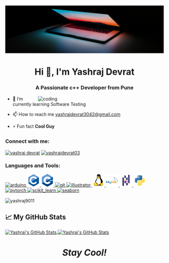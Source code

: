 
![Logo](https://github.com/yashraj9011/yashraj9011/blob/main/Laptop.jpg)

<h1 align="center">Hi 👋, I'm Yashraj Devrat</h1>
<h3 align="center">A Passionate c++ Developer from Pune</h3>
<img align="right"alt="coding"width="400"src="https://cdn.dribbble.com/users/1059583/screenshots/4171367/coding-freak.gif">

 - 🌱 I’m currently learning Software Testing

- 📫 How to reach me yashrajdevrat3042@gmail.com

- ⚡ Fun fact **Cool Guy**

<h3 align="left">Connect with me:</h3>
<p align="left">
<a href="https://linkedin.com/in/yashraj devrat" target="blank"><img align="center" src="https://raw.githubusercontent.com/rahuldkjain/github-profile-readme-generator/master/src/images/icons/Social/linked-in-alt.svg" alt="yashraj devrat" height="30" width="40" /></a>
<a href="https://www.hackerrank.com/yashrajdevrat03" target="blank"><img align="center" src="https://raw.githubusercontent.com/rahuldkjain/github-profile-readme-generator/master/src/images/icons/Social/hackerrank.svg" alt="yashrajdevrat03" height="30" width="40" /></a>
</p>

<h3 align="left">Languages and Tools:</h3>
<p align="left"> <a href="https://www.arduino.cc/" target="_blank" rel="noreferrer"> <img src="https://cdn.worldvectorlogo.com/logos/arduino-1.svg" alt="arduino" width="40" height="40"/> </a> <a href="https://www.cprogramming.com/" target="_blank" rel="noreferrer"> <img src="https://raw.githubusercontent.com/devicons/devicon/master/icons/c/c-original.svg" alt="c" width="40" height="40"/> </a> <a href="https://www.w3schools.com/cpp/" target="_blank" rel="noreferrer"> <img src="https://raw.githubusercontent.com/devicons/devicon/master/icons/cplusplus/cplusplus-original.svg" alt="cplusplus" width="40" height="40"/> </a> <a href="https://git-scm.com/" target="_blank" rel="noreferrer"> <img src="https://www.vectorlogo.zone/logos/git-scm/git-scm-icon.svg" alt="git" width="40" height="40"/> </a> <a href="https://www.adobe.com/in/products/illustrator.html" target="_blank" rel="noreferrer"> <img src="https://www.vectorlogo.zone/logos/adobe_illustrator/adobe_illustrator-icon.svg" alt="illustrator" width="40" height="40"/> </a> <a href="https://www.linux.org/" target="_blank" rel="noreferrer"> <img src="https://raw.githubusercontent.com/devicons/devicon/master/icons/linux/linux-original.svg" alt="linux" width="40" height="40"/> </a> <a href="https://www.mysql.com/" target="_blank" rel="noreferrer"> <img src="https://raw.githubusercontent.com/devicons/devicon/master/icons/mysql/mysql-original-wordmark.svg" alt="mysql" width="40" height="40"/> </a> <a href="https://pandas.pydata.org/" target="_blank" rel="noreferrer"> <img src="https://raw.githubusercontent.com/devicons/devicon/2ae2a900d2f041da66e950e4d48052658d850630/icons/pandas/pandas-original.svg" alt="pandas" width="40" height="40"/> </a> <a href="https://www.python.org" target="_blank" rel="noreferrer"> <img src="https://raw.githubusercontent.com/devicons/devicon/master/icons/python/python-original.svg" alt="python" width="40" height="40"/> </a> <a href="https://pytorch.org/" target="_blank" rel="noreferrer"> <img src="https://www.vectorlogo.zone/logos/pytorch/pytorch-icon.svg" alt="pytorch" width="40" height="40"/> </a> <a href="https://scikit-learn.org/" target="_blank" rel="noreferrer"> <img src="https://upload.wikimedia.org/wikipedia/commons/0/05/Scikit_learn_logo_small.svg" alt="scikit_learn" width="40" height="40"/> </a> <a href="https://seaborn.pydata.org/" target="_blank" rel="noreferrer"> <img src="https://seaborn.pydata.org/_images/logo-mark-lightbg.svg" alt="seaborn" width="40" height="40"/> </a> </p>

<p><img align="center" src="https://github-readme-streak-stats.herokuapp.com/?user=yashraj9011&" alt="yashraj9011" /></p>


## 📈 My GitHub Stats

<a href="https://github.com/ansh121/ansh121">
  <img align="center" src="https://github-readme-stats.vercel.app/api/top-langs/?username=yashraj9011&theme=gotham" alt="Yashraj's GitHub Stats" />
</a>
<a href="https://github.com/ansh121/ansh121">
  <img align="center" src="https://github-readme-stats.vercel.app/api?username=yashraj9011&show_icons=true&theme=gotham" alt="Yashraj's GitHub Stats" />
</a>
<h1 align='center'><i>Stay Cool!</i></h1>


